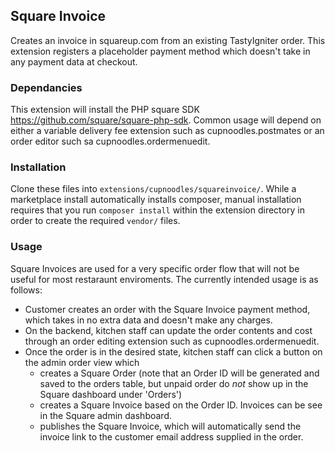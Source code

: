 ## Square Invoice

Creates an invoice in squareup.com from an existing TastyIgniter order. This extension registers a placeholder payment method which doesn't take in any payment data at checkout. 

### Dependancies

This extension will install the PHP square SDK https://github.com/square/square-php-sdk.
Common usage will depend on either a variable delivery fee extension such as cupnoodles.postmates or an order editor such sa cupnoodles.ordermenuedit.

### Installation

Clone these files into `extensions/cupnoodles/squareinvoice/`. While a marketplace install automatically installs composer, manual installation requires that you run `composer install` within the extension directory in order to create the required `vendor/` files. 

### Usage 

Square Invoices are used for a very specific order flow that will not be useful for most restaraunt enviroments. The currently intended usage is as follows:

- Customer creates an order with the Square Invoice payment method, which takes in no extra data and doesn't make any charges. 
- On the backend, kitchen staff can update the order contents and cost through an order editing extension such as cupnoodles.ordermenuedit.
- Once the order is in the desired state, kitchen staff can click a button on the admin order view which 
  - creates a Square Order (note that an Order ID will be generated and saved to the orders table, but unpaid order do *not* show up in the Square dashboard under 'Orders')
  - creates a Square Invoice based on the Order ID. Invoices can be see in the Square admin dashboard.
  - publishes the Square Invoice, which will automatically send the invoice link to the customer email address supplied in the order. 

